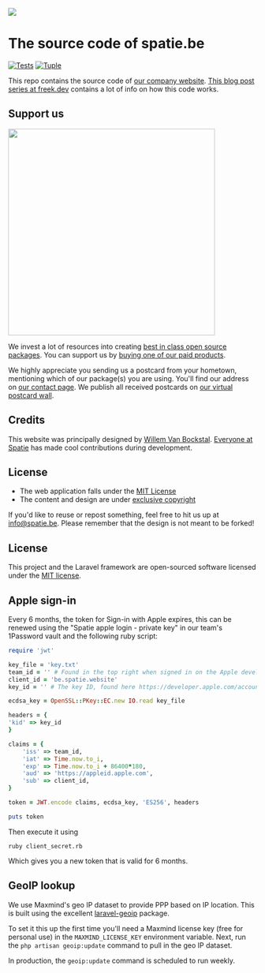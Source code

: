 
[<img src="https://github-ads.s3.eu-central-1.amazonaws.com/support-ukraine.svg?t=1" />](https://supportukrainenow.org)

# The source code of spatie.be

[![Tests](https://github.com/spatie/spatie.be/actions/workflows/run-tests.yml/badge.svg)](https://github.com/spatie/spatie.be/actions/workflows/run-tests.yml)
[![Tuple](https://img.shields.io/badge/Pairing%20with-Tuple-5A67D8)](https://tuple.app) 

This repo contains the source code of [our company website](https://spatie.be). [This blog post series at freek.dev](https://freek.dev/1789-selling-digital-products-using-laravel-part-1-intro-a-tour-of-spatiebe) contains a lot of info on how this code works.

## Support us

[<img src="https://github-ads.s3.eu-central-1.amazonaws.com/spatiebe.jpg?t=1" width="419px" />](https://spatie.be/github-ad-click/spatie.be)

We invest a lot of resources into creating [best in class open source packages](https://spatie.be/open-source). You can support us by [buying one of our paid products](https://spatie.be/open-source/support-us).

We highly appreciate you sending us a postcard from your hometown, mentioning which of our package(s) you are using. You'll find our address on [our contact page](https://spatie.be/about-us). We publish all received postcards on [our virtual postcard wall](https://spatie.be/open-source/postcards).

## Credits

This website was principally designed by [Willem Van Bockstal](https://github.com/orgs/spatie/people/willemvb). [Everyone at Spatie](https://github.com/orgs/spatie/people) has made cool contributions during development.

## License

-   The web application falls under the [MIT License](https://choosealicense.com/licenses/mit/)
-   The content and design are under [exclusive copyright](https://choosealicense.com/no-license/)

If you'd like to reuse or repost something, feel free to hit us up at info@spatie.be. Please remember that the design is not meant to be forked!

## License

This project and the Laravel framework are open-sourced software licensed under the [MIT license](http://opensource.org/licenses/MIT).

## Apple sign-in

Every 6 months, the token for Sign-in with Apple expires, this can be renewed using the "Spatie apple login - private key" in our team's 1Password vault and the following ruby script:

```ruby
require 'jwt'

key_file = 'key.txt'
team_id = '' # Found in the top right when signed in on the Apple developer site
client_id = 'be.spatie.website'
key_id = '' # The key ID, found here https://developer.apple.com/account/resources/authkeys/list

ecdsa_key = OpenSSL::PKey::EC.new IO.read key_file

headers = {
'kid' => key_id
}

claims = {
    'iss' => team_id,
    'iat' => Time.now.to_i,
    'exp' => Time.now.to_i + 86400*180,
    'aud' => 'https://appleid.apple.com',
    'sub' => client_id,
}

token = JWT.encode claims, ecdsa_key, 'ES256', headers

puts token
```

Then execute it using

```shell
ruby client_secret.rb
```

Which gives you a new token that is valid for 6 months.

## GeoIP lookup

We use Maxmind's geo IP dataset to provide PPP based on IP location. This is built using the excellent [laravel-geoip](https://lyften.com/projects/laravel-geoip) package.

To set it this up the first time you'll need a Maxmind license key (free for personal use) in the `MAXMIND_LICENSE_KEY` environment variable. Next, run the `php artisan geoip:update` command to pull in the geo IP dataset.

In production, the `geoip:update` command is scheduled to run weekly.
